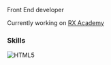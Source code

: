 Front End developer

Currently working on [RX Academy](https://discord.gg/rxacademy)

### Skills

<img src="https://skillicons.dev/icons?i=js,html,css,tailwind,vue,lua,nuxt,next,react,ts,mongodb,mysql" alt="HTML5" /></a>
